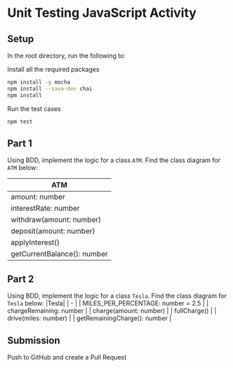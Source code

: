 # Unit Testing JavaScript Activity

## Setup

In the root directory, run the following to:

Install all the required packages
```bash
npm install -g mocha 
npm install --save-dev chai
npm install
```

Run the test cases
```bash
npm test
```

## Part 1
Using BDD, implement the logic for a class `ATM`. Find the class diagram for `ATM` below:

|ATM|
| - |
| amount: number |
| interestRate: number |
| withdraw(amount: number) |
| deposit(amount: number) |
| applyInterest() |
| getCurrentBalance(): number |

## Part 2
Using BDD, implement the logic for a class `Tesla`. Find the class diagram for `Tesla` below:
|Tesla|
| - |
| MILES_PER_PERCENTAGE: number = 2.5 |
| chargeRemaining: number |
| charge(amount: number) |
| fullCharge() |
| drive(miles: number) |
| getRemainingCharge(): number |

## Submission
Push to GitHub and create a Pull Request
